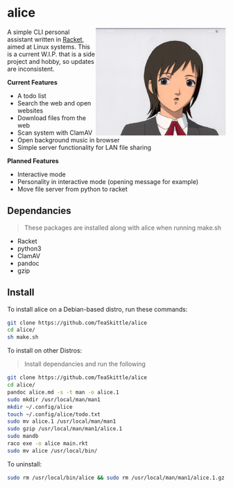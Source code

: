 # alice

<img src ="alice.jpeg" align="right" alt="Alice logo" width="300">

A simple CLI personal assistant written in [Racket](https://racket-lang.org/), aimed at Linux systems. This is a current W.I.P. that is a side project and hobby, so updates are inconsistent.

**Current Features**

+ A todo list
+ Search the web and open websites
+ Download files from the web
+ Scan system with ClamAV
+ Open background music in browser
+ Simple server functionality for LAN file sharing

**Planned Features**

+ Interactive mode
+ Personality in interactive mode (opening message for example)
+ Move file server from python to racket

## Dependancies

> These packages are installed along with alice when running make.sh

+ Racket
+ python3
+ ClamAV
+ pandoc
+ gzip

## Install

To install alice on a Debian-based distro, run these commands:
```Bash
git clone https://github.com/TeaSkittle/alice
cd alice/
sh make.sh
```
To install on other Distros:
> Install dependancies and run the following
```Bash
git clone https://github.com/TeaSkittle/alice
cd alice/
pandoc alice.md -s -t man -o alice.1
sudo mkdir /usr/local/man/man1
mkdir ~/.config/alice
touch ~/.config/alice/todo.txt
sudo mv alice.1 /usr/local/man/man1
sudo gzip /usr/local/man/man1/alice.1
sudo mandb
raco exe -o alice main.rkt
sudo mv alice /usr/local/bin/
```

To uninstall:
```Bash
sudo rm /usr/local/bin/alice && sudo rm /usr/local/man/man1/alice.1.gz
```
